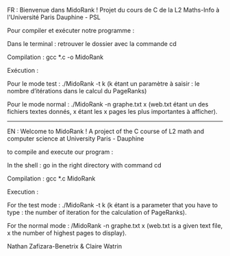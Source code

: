 FR : Bienvenue dans MidoRank ! Projet du cours de C de la L2 Maths-Info à l'Université Paris Dauphine - PSL

Pour compiler et exécuter notre programme :

Dans le terminal : retrouver le dossier avec la commande cd

Compilation : gcc *.c -o MidoRank

Exécution :  

Pour le mode test : ./MidoRank -t k 
(k étant un paramètre à saisir : le nombre d’itérations dans le calcul du PageRanks) 	

Pour le mode normal : ./MidoRank -n graphe.txt x (web.txt étant un des fichiers textes donnés, x étant les x pages les plus importantes à afficher).

-----------------------------------------------
EN : Welcome to MidoRank ! A project of the C course of L2 math and computer science at University Paris - Dauphine

to compile and execute our program :

In the shell : go in the right directory with command cd

Compilation : gcc *.c MidoRank

Execution :

For the test mode : ./MidoRank -t k 
(k étant is a parameter that you have to type : the number of iteration for the calculation of PageRanks).

For the normal mode : /MidoRank -n graphe.txt x
(web.txt is a given text file, x the number of highest pages to display).


Nathan Zafizara-Benetrix & Claire Watrin

